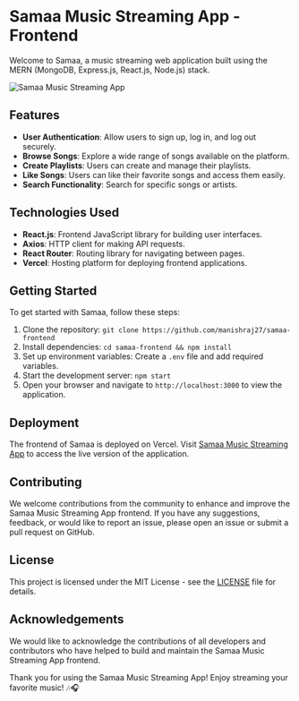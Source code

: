 # Samaa Music Streaming App - Frontend

Welcome to Samaa, a music streaming web application built using the MERN (MongoDB, Express.js, React.js, Node.js) stack.

![Samaa Music Streaming App](https://drive.google.com/file/d/1Mbocs2_o_KcpOKAkMAgUq93jd0pa6hBL/view?usp=sharing)

## Features

- **User Authentication**: Allow users to sign up, log in, and log out securely.
- **Browse Songs**: Explore a wide range of songs available on the platform.
- **Create Playlists**: Users can create and manage their playlists.
- **Like Songs**: Users can like their favorite songs and access them easily.
- **Search Functionality**: Search for specific songs or artists.

## Technologies Used

- **React.js**: Frontend JavaScript library for building user interfaces.
- **Axios**: HTTP client for making API requests.
- **React Router**: Routing library for navigating between pages.
- **Vercel**: Hosting platform for deploying frontend applications.

## Getting Started

To get started with Samaa, follow these steps:

1. Clone the repository: `git clone https://github.com/manishraj27/samaa-frontend`
2. Install dependencies: `cd samaa-frontend && npm install`
3. Set up environment variables: Create a `.env` file and add required variables.
4. Start the development server: `npm start`
5. Open your browser and navigate to `http://localhost:3000` to view the application.

## Deployment

The frontend of Samaa is deployed on Vercel. Visit [Samaa Music Streaming App](https://samavibes.vercel.app/) to access the live version of the application.

## Contributing

We welcome contributions from the community to enhance and improve the Samaa Music Streaming App frontend. If you have any suggestions, feedback, or would like to report an issue, please open an issue or submit a pull request on GitHub.

## License

This project is licensed under the MIT License - see the [LICENSE](link-to-license-file) file for details.

## Acknowledgements

We would like to acknowledge the contributions of all developers and contributors who have helped to build and maintain the Samaa Music Streaming App frontend.

Thank you for using the Samaa Music Streaming App! Enjoy streaming your favorite music! 🎶🎧
